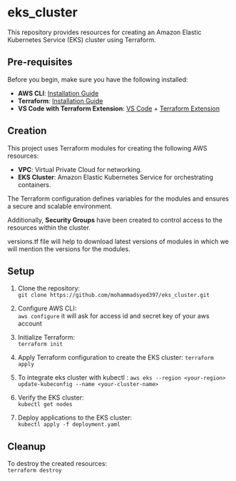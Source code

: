 # eks_cluster

This repository provides resources for creating an Amazon Elastic Kubernetes Service (EKS) cluster using Terraform.

## Pre-requisites

Before you begin, make sure you have the following installed:

- **AWS CLI**: [Installation Guide](https://aws.amazon.com/cli/)
- **Terraform**: [Installation Guide](https://www.terraform.io/downloads.html)
- **VS Code with Terraform Extension**: [VS Code](https://code.visualstudio.com/) + [Terraform Extension](https://marketplace.visualstudio.com/items?itemName=HashiCorp.terraform)

## Creation

This project uses Terraform modules for creating the following AWS resources:

- **VPC**: Virtual Private Cloud for networking.
- **EKS Cluster**: Amazon Elastic Kubernetes Service for orchestrating containers.
  
The Terraform configuration defines variables for the modules and ensures a secure and scalable environment.

Additionally, **Security Groups** have been created to control access to the resources within the cluster.

versions.tf file will help to download latest versions of modules in which we will mention the versions for the modules. 
## Setup

1. Clone the repository:  
   `git clone https://github.com/mohammadsyed397/eks_cluster.git`

2. Configure AWS CLI:  
   `aws configure`
   it will ask for access id and secret key of your aws account 

4. Initialize Terraform:  
   `terraform init`

5. Apply Terraform configuration to create the EKS cluster:
   `terraform apply`
6. To integrate eks cluster with kubectl :
   `aws eks --region <your-region> update-kubeconfig --name <your-cluster-name>`

7. Verify the EKS cluster:  
   `kubectl get nodes`

8. Deploy applications to the EKS cluster:  
   `kubectl apply -f deployment.yaml`

## Cleanup

To destroy the created resources:  
`terraform destroy`

